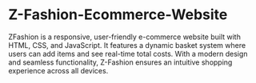 # Z-Fashion-Ecommerce-Website
ZFashion is a responsive, user-friendly e-commerce website built with HTML, CSS, and JavaScript. It features a dynamic basket system where users can add items and see real-time total costs. With a modern design and seamless functionality, Z-Fashion ensures an intuitive shopping experience across all devices.
